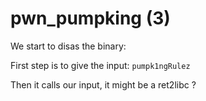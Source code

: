 # pwn_pumpking (3)

We start to disas the binary:

First step is to give the input: `pumpk1ngRulez`

Then it calls our input, it might be a ret2libc ?
